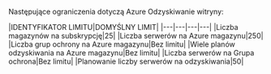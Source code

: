 <properties
   pageTitle="Odzyskiwanie witryny ogranicza tabeli"
   description="W tym artykule opisano ograniczenia systemu dla Odzyskiwanie witryny."
   services="site recovery"
   documentationCenter="NA"
   authors="csilauraa"
   manager="jwhit"
   editor="" />
<tags
   ms.service="site recovery"
   ms.devlang="NA"
   ms.topic="article"
   ms.tgt_pltfrm="NA"
   ms.workload="TBD"
   ms.date="07/06/2015"
   ms.author="lauraa" />


Następujące ograniczenia dotyczą Azure Odzyskiwanie witryny:


|IDENTYFIKATOR LIMITU|DOMYŚLNY LIMIT|
|---|---|---|---|
|Liczba magazynów na subskrypcję|25|
|Liczba serwerów na Azure magazynu|250|
|Liczba grup ochrony na Azure magazynu|Bez limitu|
|Wiele planów odzyskiwania na Azure magazynu|Bez limitu|
|Liczba serwerów na Grupa ochrona|Bez limitu|
|Planowanie liczby serwerów na odzyskiwania|50|
